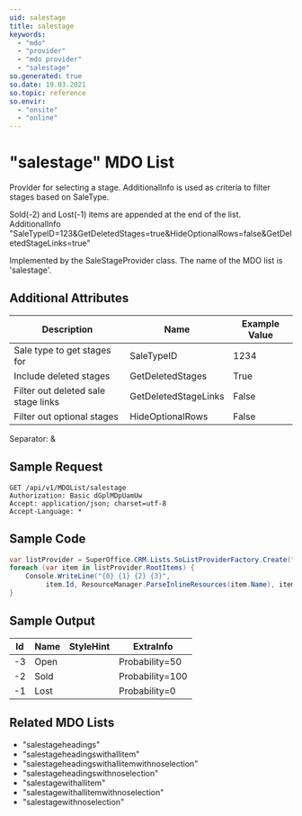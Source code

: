 ```yaml
---
uid: salestage
title: salestage
keywords:
  - "mdo"
  - "provider"
  - "mdo provider"
  - "salestage"
so.generated: true
so.date: 19.03.2021
so.topic: reference
so.envir:
  - "onsite"
  - "online"
---
```


# "salestage" MDO List
Provider for selecting a stage. AdditionalInfo is used as criteria to filter stages based on SaleType.

Sold(-2) and Lost(-1) items are appended  at the end of the list.
<para />
AdditionalInfo "SaleTypeID=123&amp;GetDeletedStages=true&amp;HideOptionalRows=false&amp;GetDeletedStageLinks=true"

Implemented by the <see cref="T:SuperOffice.CRM.Lists.SaleStageProvider">SaleStageProvider</see> class.
The name of the MDO list is 'salestage'.

## Additional Attributes

| Description | Name | Example Value |
|-----|-----|------|
|Sale type to get stages for| SaleTypeID|1234|
|Include deleted stages| GetDeletedStages|True|
|Filter out deleted sale stage links| GetDeletedStageLinks|False|
|Filter out optional stages| HideOptionalRows|False|

Separator: &





## Sample Request

```http!
GET /api/v1/MDOList/salestage
Authorization: Basic dGplMDpUamUw
Accept: application/json; charset=utf-8
Accept-Language: *

```

## Sample Code
```cs
var listProvider = SuperOffice.CRM.Lists.SoListProviderFactory.Create("salestage", forceFlatList: true);
foreach (var item in listProvider.RootItems) {
    Console.WriteLine("{0} {1} {2} {3}", 
         item.Id, ResourceManager.ParseInlineResources(item.Name), item.StyleHint, item.ExtraInfo);
}
```

## Sample Output

|Id   | Name  |StyleHint|ExtraInfo |
| --- | ----- | ------- | -------- |
|-3|Open||Probability=50|
|-2|Sold||Probability=100|
|-1|Lost||Probability=0|


## Related MDO Lists

* "salestageheadings"
* "salestageheadingswithallitem"
* "salestageheadingswithallitemwithnoselection"
* "salestageheadingswithnoselection"
* "salestagewithallitem"
* "salestagewithallitemwithnoselection"
* "salestagewithnoselection"
